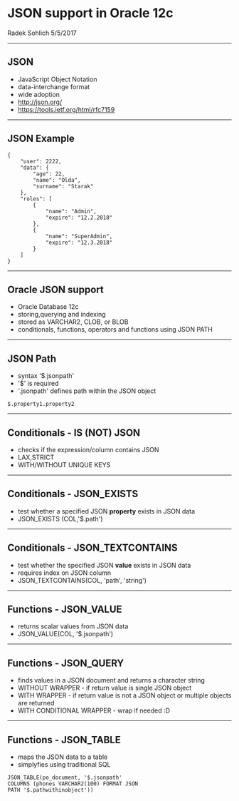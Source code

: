 # JSON support in Oracle 12c
Radek Sohlich
5/5/2017

---

## JSON

- JavaScript Object Notation
- data-interchange format
- wide adoption
- http://json.org/
- https://tools.ietf.org/html/rfc7159

---
## JSON Example
```
{
	"user": 2222,
	"data": {
		"age": 22,
		"name": "Olda",
		"surname": "Starak"
	},
	"roles": [
		{
			"name": "Admin",
			"expire": "12.2.2018"
		},
		{
			"name": "SuperAdmin",
			"expire": "12.3.2018"
		}
	]
}
```
---
## Oracle JSON support
- Oracle Database 12c
- storing,querying and indexing
- stored as VARCHAR2, CLOB, or BLOB
- conditionals, functions, operators and functions using JSON PATH

--- 
## JSON Path
- syntax '$.jsonpath'
- '$' is required 
- '.jsonpath' defines path within the JSON object

```
$.property1.property2
```


---
## Conditionals - IS (NOT) JSON
- checks if the expression/column contains JSON
- LAX,STRICT
- WITH/WITHOUT UNIQUE KEYS

---
## Conditionals - JSON_EXISTS
- test whether a specified JSON **property** exists in JSON data
- JSON_EXISTS (COL,'$.path')

---
## Conditionals - JSON_TEXTCONTAINS
- test whether the specified JSON **value** exists in JSON data
- requires index on JSON column
- JSON_TEXTCONTAINS(COL, 'path', 'string')

-- -
## Functions - JSON_VALUE
-  returns scalar values from JSON data
-  JSON_VALUE(COL, '$.jsonpath')

---
## Functions - JSON_QUERY
- finds values in a JSON document and returns a character string
- WITHOUT WRAPPER - if return value is single JSON object
- WITH WRAPPER - if return value is not a JSON object or multiple objects are returned
- WITH CONDITIONAL WRAPPER - wrap if needed :D


---
## Functions - JSON_TABLE
- maps the JSON data to a table
- simplyfies using traditional SQL
```
JSON_TABLE(po_document, '$.jsonpath' 
COLUMNS (phones VARCHAR2(100) FORMAT JSON 
PATH '$.pathwithinobject'))
```










